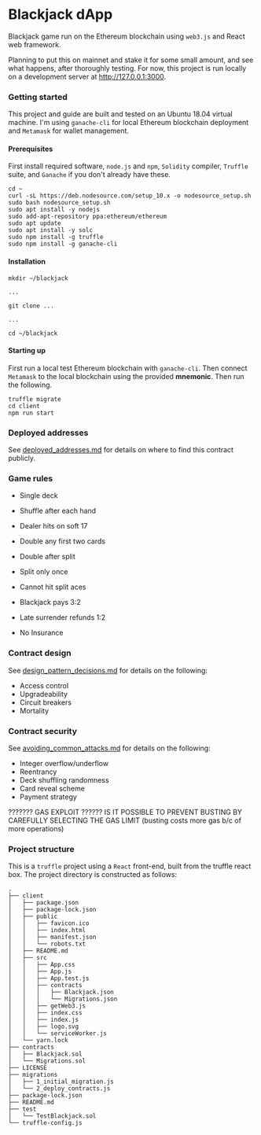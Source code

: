 # Blackjack dApp

Blackjack game run on the Ethereum blockchain using `web3.js` and React web framework.

Planning to put this on mainnet and stake it for some small amount, and see what happens, after thoroughly testing. For now, this project is run locally on a development server at http://127.0.0.1:3000.

### Getting started

This project and guide are built and tested on an Ubuntu 18.04 virtual machine. I'm using `ganache-cli` for local Ethereum blockchain deployment and `Metamask` for wallet management. 

#### Prerequisites

First install required software, `node.js` and `npm`, `Solidity` compiler, `Truffle` suite, and `Ganache` if you don't already have these. 

```
cd ~
curl -sL https://deb.nodesource.com/setup_10.x -o nodesource_setup.sh
sudo bash nodesource_setup.sh
sudo apt install -y nodejs
sudo add-apt-repository ppa:ethereum/ethereum
sudo apt update
sudo apt install -y solc
sudo npm install -g truffle
sudo npm install -g ganache-cli
```

#### Installation

```
mkdir ~/blackjack

...

git clone ...

...

cd ~/blackjack
```


#### Starting up

First run a local test Ethereum blockchain with `ganache-cli`. Then connect `Metamask` to the local blockchain using the provided **mnemonic**. Then run the following.

```
truffle migrate
cd client
npm run start
```

### Deployed addresses

See [deployed_addresses.md](deployed_addresses.md "Deployed addresses") for details on where to find this contract publicly.

### Game rules

- Single deck
- Shuffle after each hand
- Dealer hits on soft 17

- Double any first two cards
- Double after split
- Split only once
- Cannot hit split aces

- Blackjack pays 3:2
- Late surrender refunds 1:2
- No Insurance

### Contract design

See [design_pattern_decisions.md](design_pattern_decisions.md "Design pattern decisions") for details on the following:
- Access control
- Upgradeability 
- Circuit breakers
- Mortality

### Contract security

See [avoiding_common_attacks.md](avoiding_common_attacks.md "Avoiding common attacks") for details on the following:
- Integer overflow/underflow
- Reentrancy
- Deck shuffling randomness 
- Card reveal scheme
- Payment strategy

??????? GAS EXPLOIT ??????
IS IT POSSIBLE TO PREVENT BUSTING BY CAREFULLY SELECTING THE GAS LIMIT (busting costs more gas b/c of more operations)

### Project structure

This is a `truffle` project using a `React` front-end, built from the truffle react box. The project directory is constructed as follows:

```
.
├── client
│   ├── package.json
│   ├── package-lock.json
│   ├── public
│   │   ├── favicon.ico
│   │   ├── index.html
│   │   ├── manifest.json
│   │   └── robots.txt
│   ├── README.md
│   ├── src
│   │   ├── App.css
│   │   ├── App.js
│   │   ├── App.test.js
│   │   ├── contracts
│   │   │   ├── Blackjack.json
│   │   │   └── Migrations.json
│   │   ├── getWeb3.js
│   │   ├── index.css
│   │   ├── index.js
│   │   ├── logo.svg
│   │   └── serviceWorker.js
│   └── yarn.lock
├── contracts
│   ├── Blackjack.sol
│   └── Migrations.sol
├── LICENSE
├── migrations
│   ├── 1_initial_migration.js
│   └── 2_deploy_contracts.js
├── package-lock.json
├── README.md
├── test
│   └── TestBlackjack.sol
└── truffle-config.js

```
